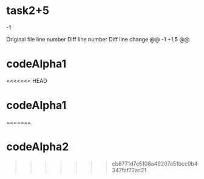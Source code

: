 # task2+5
-1


Original file line number	Diff line number	Diff line change
@@ -1 +1,5 @@
# codeAlpha1
<<<<<<< HEAD
# codeAlpha1
=======
# codeAlpha2
>>>>>>> cb6771d7e5108a49207a51bcc0b4347faf72ac21

